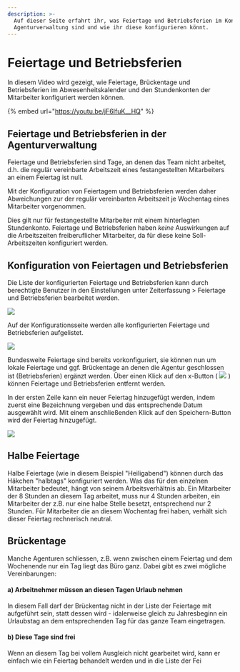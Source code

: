 ```yaml
---
description: >-
  Auf dieser Seite erfahrt ihr, was Feiertage und Betriebsferien im Kontext der
  Agenturverwaltung sind und wie ihr diese konfigurieren könnt.
---
```


# Feiertage und Betriebsferien

In diesem Video wird gezeigt, wie Feiertage, Brückentage und Betriebsferien im Abwesenheitskalender und den Stundenkonten der Mitarbeiter konfiguriert werden können.

{% embed url="https://youtu.be/jF6IfuK__HQ" %}

## Feiertage und Betriebsferien in der Agenturverwaltung

Feiertage und Betriebsferien sind Tage, an denen das Team nicht arbeitet, d.h. die regulär vereinbarte Arbeitszeit eines festangestellten Mitarbeiters an einem Feiertag ist null.

Mit der Konfiguration von Feiertagem und Betriebsferien werden daher Abweichungen zur der regulär vereinbarten Arbeitszeit je Wochentag eines Mitarbeiter vorgenommen.

Dies gilt nur für festangestellte Mitarbeiter mit einem hinterlegten Stundenkonto. Feiertage und Betriebsferien haben _keine_ Auswirkungen auf die Arbeitszeiten freiberuflicher Mitarbeiter, da für diese keine Soll-Arbeitszeiten konfiguriert werden.

## Konfiguration von Feiertagen und Betriebsferien

Die Liste der konfigurierten Feiertage und Betriebsferien kann durch berechtigte Benutzer in den Einstellungen unter Zeiterfassung > Feiertage und Betriebsferien bearbeitet werden.\
&#x20;

![](../../.gitbook/assets/bildschirmfoto-2019-11-25-um-09.58.14.png)

Auf der Konfigurationsseite werden alle konfigurierten Feiertage und Betriebsferien aufgelistet. \
&#x20;

![](../../.gitbook/assets/bildschirmfoto-2020-01-19-um-12.45.34.png)

Bundesweite Feiertage sind bereits vorkonfiguriert, sie können nun um lokale Feiertage und ggf. Brückentage an denen die Agentur geschlossen ist (Betriebsferien) ergänzt werden. Über einen Klick auf den x-Button ( ![](../../.gitbook/assets/bildschirmfoto-2019-11-25-um-10.23.24.png) ) können Feiertage und Betriebsferien entfernt werden.&#x20;

In der ersten Zeile kann ein neuer Feiertag hinzugefügt werden, indem zuerst eine Bezeichnung vergeben und das entsprechende Datum ausgewählt wird. Mit einem anschließenden Klick auf den Speichern-Button wird der Feiertag hinzugefügt. &#x20;

![](../../.gitbook/assets/bildschirmfoto-2019-11-25-um-12.04.48.png)

## Halbe Feiertage

Halbe Feiertage (wie in diesem Beispiel "Heiligabend") können durch das Häkchen "halbtags" konfiguriert werden. Was das für den einzelnen Mitarbeiter bedeutet, hängt von seinem Arbeitsverhältnis ab. Ein Mitarbeiter der 8 Stunden an diesem Tag arbeitet, muss nur 4 Stunden arbeiten, ein Mitarbeiter der z.B. nur eine halbe Stelle besetzt, entsprechend nur 2 Stunden. Für Mitarbeiter die an diesem Wochentag frei haben, verhält sich dieser Feiertag rechnerisch neutral.

## Brückentage

Manche Agenturen schliessen, z.B. wenn zwischen einem Feiertag und dem Wochenende nur ein Tag liegt das Büro ganz. Dabei gibt es zwei mögliche Vereinbarungen:

#### a) Arbeitnehmer müssen an diesen Tagen Urlaub nehmen

In diesem Fall darf der Brückentag nicht in der Liste der Feiertage mit aufgeführt sein, statt dessen wird - idalerweise gleich zu Jahresbeginn ein Urlaubstag an dem entsprechenden Tag für das ganze Team eingetragen.

#### b) Diese Tage sind frei

Wenn an diesem Tag bei vollem Ausgleich nicht gearbeitet wird, kann er einfach wie ein Feiertag behandelt werden und in die Liste der Fei
